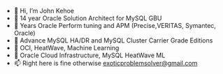 - 👋 Hi, I’m John Kehoe
- 🌱 14 year Oracle Solution Architect for MySQL GBU
- 🌱 Years Oracle Perform tuning and APM (Precise,VERITAS, Symantec, Oracle)
- 👀 Advance MySQL HA/DR and MySQL Cluster Carrier Grade Editions
- 👀 OCI, HeatWave, Machine Learning 
- 💞️ Oracle Cloud Infrastructure, MySQL HeatWave ML
- 📫 Right here is fine otherwise exoticproblemsolver@gmail.com

<!---
jwkehoe/jwkehoe is a ✨ special ✨ repository because its `README.md` (this file) appears on your GitHub profile.
You can click the Preview link to take a look at your changes.

So here are some of the goodies here.
1. MySQL manaual digester RAG (code, but the manuals are copywrited)
2. ArtOfWar Legions: screenshot troop battle outcome extrator
3. CIB-41 and SCRP-16: Critical Thinking Benchmark and Remidiation Protocol
4. Ethical AI: Using Spritual and Natral Law Tennant to serve a guiderail for LLM safegauards
5. 
--->
